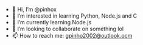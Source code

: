 - 👋 Hi, I’m @pinhox
- 👀 I’m interested in learning Python, Node.js and C
- 🌱 I’m currently learning Node.js
- 💞️ I’m looking to collaborate on something lol
- 📫 How to reach me: gpinho2002@outlook.ocm

<!---
pinhox/pinhox is a ✨ special ✨ repository because its `README.md` (this file) appears on your GitHub profile.
You can click the Preview link to take a look at your changes.
--->
